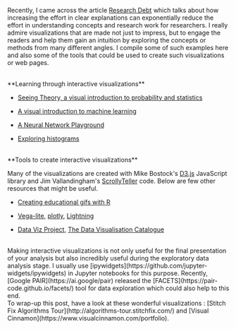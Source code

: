 <!-- 
.. title: Interactive Visualizations : Examples and Resources
.. slug: interactive-visualizations-examples-and-resources
.. date: 2017-09-17 14:46:40 UTC+08:00
.. tags: visualization, data science, machine learning
.. category: 
.. link: 
.. description: 
.. type: text
-->

Recently, I came across the article [Research Debt](https://distill.pub/2017/research-debt/) which talks about how increasing the effort in clear explanations can exponentially reduce the effort in understanding concepts and research work for researchers. I really admire visualizations that are made not just to impress, but to engage the readers and help them gain an intuition by exploring the concepts or methods from many different angles. I compile some of such examples here and also some of the tools that could be used to create such visualizations or web pages.
<!-- TEASER_END -->

<br>
**Learning through interactive visualizations**

<br>

- [Seeing Theory, a visual introduction to probability and statistics](http://students.brown.edu/seeing-theory/index.html)

- [A visual introduction to machine learning](http://www.r2d3.us/visual-intro-to-machine-learning-part-1/)

- [A Neural Network Playground](http://playground.tensorflow.org)

- [Exploring histograms](https://tinlizzie.org/histograms/)

<br>
**Tools to create interactive visualizations**

<br>

Many of the visualizations are created with Mike Bostock's [D3.js](https://d3js.org/) JavaScript library and  Jim Vallandingham's [ScrollyTeller](http://vallandingham.me/scroller.html) code. Below are few other resources that might be useful. 

- [Creating educational gifs with R](https://simplystatistics.org/2017/08/08/code-for-my-educational-gifs/)

- [Vega-lite](https://vega.github.io/vega-lite/), [plotly](https://plot.ly/), [Lightning](http://lightning-viz.org/)

- [Data Viz Project](http://datavizproject.com/), [The Data Visualisation Catalogue](http://datavizcatalogue.com/)

<br>
Making interactive visualizations is not only useful for the final presentation of your analysis but also incredibly useful during the exploratory data analysis stage. I usually use [ipywidgets](https://github.com/jupyter-widgets/ipywidgets) in Jupyter notebooks for this purpose. Recently, [Google PAIR](https://ai.google/pair) released the [FACETS](https://pair-code.github.io/facets/) tool for data exploration which could also help to this end. 

<br>
To wrap-up this post, have a look at these wonderful visualizations : [Stitch Fix Algorithms Tour](http://algorithms-tour.stitchfix.com/) and [Visual Cinnamon](https://www.visualcinnamon.com/portfolio).
